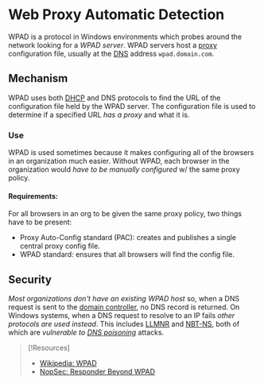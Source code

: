 
# Web Proxy Automatic Detection
WPAD is a protocol in Windows environments which probes around the network looking for a *WPAD server*. WPAD servers host a [proxy](/www/proxy.md) configuration file, usually at the [DNS](/networking/DNS/DNS.md) address `wpad.domain.com`.
## Mechanism
WPAD uses both [DHCP](networking/protocols/DHCP.md) and DNS protocols to find the URL of the configuration file held by the WPAD server. The configuration file is used to determine if a specified URL *has a proxy* and what it is.
### Use
WPAD is used sometimes because it makes configuring all of the browsers in an organization much easier. Without WPAD, each browser in the organization would *have to be manually configured* w/ the same proxy policy.
#### Requirements:
For all browsers in an org to be given the same proxy policy, two things have to be present:
- Proxy Auto-Config standard (PAC): creates and publishes a single central proxy config file.
- WPAD standard: ensures that all browsers will find the config file.
## Security
*Most organizations don't have an existing WPAD host* so, when a DNS request is sent to the [domain controller](computers/windows/active-directory/domain-controller.md), no DNS record is returned. On Windows systems, when a DNS request to resolve to an IP fails *other protocols are used instead*. This includes [LLMNR](networking/protocols/LLMNR.md) and [NBT-NS](networking/protocols/NBT-NS.md), both of which are *vulnerable to [DNS poisoning](cybersecurity/TTPs/exploitation/injection/DNS-poisoning.md)* attacks.

> [!Resources]
> - [Wikipedia: WPAD](https://en.wikipedia.org/wiki/Web_Proxy_Auto-Discovery_Protocol)
> - [NopSec: Responder Beyond WPAD](https://www.nopsec.com/blog/responder-beyond-wpad/)

